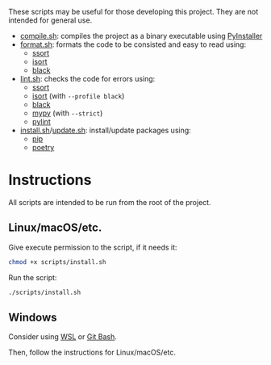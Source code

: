 These scripts may be useful for those developing this project. They are not intended for
general use.

- [compile.sh](compile.sh): compiles the project as a binary executable using [PyInstaller](https://pyinstaller.org/en/stable/)
- [format.sh](format.sh): formats the code to be consisted and easy to read using:
  - [ssort](https://github.com/bwhmather/ssort)
  - [isort](https://pycqa.github.io/isort/)
  - [black](https://black.readthedocs.io/en/stable/)
- [lint.sh](lint.sh): checks the code for errors using:
  - [ssort](https://github.com/bwhmather/ssort)
  - [isort](https://pycqa.github.io/isort/) (with `--profile black`)
  - [black](https://black.readthedocs.io/en/stable/)
  - [mypy](https://github.com/python/mypy) (with `--strict`)
  - [pylint](https://pylint.pycqa.org/en/latest/)
- [install.sh](install.sh)/[update.sh](update.sh): install/update packages using:
  - [pip](https://pip.pypa.io/en/stable/)
  - [poetry](https://python-poetry.org/)

# Instructions

All scripts are intended to be run from the root of the project.

## Linux/macOS/etc.

Give execute permission to the script, if it needs it:

```bash
chmod +x scripts/install.sh
```

Run the script:

```bash
./scripts/install.sh
```

## Windows

Consider using [WSL](https://learn.microsoft.com/en-us/windows/wsl/install) or [Git Bash](https://gitforwindows.org/).

Then, follow the instructions for Linux/macOS/etc.
